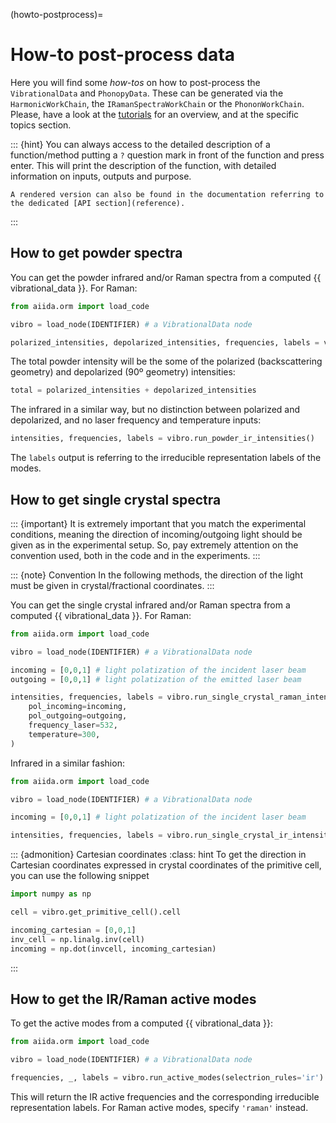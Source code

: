 (howto-postprocess)=

# How-to post-process data

Here you will find some _how-tos_ on how to post-process the `VibrationalData` and `PhonopyData`.
These can be generated via the `HarmonicWorkChain`, the `IRamanSpectraWorkChain` or the `PhononWorkChain`.
Please, have a look at the [tutorials](tutorials) for an overview, and at the specific topics section.

::: {hint}
You can always access to the detailed description of a function/method putting a `?` question mark in front
of the function and press enter. This will print the description of the function, with detailed information
on inputs, outputs and purpose.
``` {note}
A rendered version can also be found in the documentation referring to
the dedicated [API section](reference).
```
:::

## How to get powder spectra

You can get the powder infrared and/or Raman spectra from a computed {{ vibrational_data }}. For Raman:

```python
from aiida.orm import load_code

vibro = load_node(IDENTIFIER) # a VibrationalData node

polarized_intensities, depolarized_intensities, frequencies, labels = vibro.run_powder_raman_intensities(frequency_laser=532, temperature=300)
```

The total powder intensity will be the some of the polarized (backscattering geometry)
and depolarized (90º geometry) intensities:

```python
total = polarized_intensities + depolarized_intensities
```

The infrared in a similar way, but no distinction between polarized and depolarized, and no laser frequency and temperature inputs:

```python
intensities, frequencies, labels = vibro.run_powder_ir_intensities()
```

The `labels` output is referring to the irreducible representation labels of the modes.


## How to get single crystal spectra

::: {important}
It is extremely important that you match the experimental conditions, meaning the direction of
incoming/outgoing light should be given as in the experimental setup. So, pay extremely attention
on the convention used, both in the code and in the experiments.
:::

::: {note} Convention
In the following methods, the direction of the light must be given in crystal/fractional coordinates.
:::

You can get the single crystal infrared and/or Raman spectra from a computed {{ vibrational_data }}. For Raman:

```python
from aiida.orm import load_code

vibro = load_node(IDENTIFIER) # a VibrationalData node

incoming = [0,0,1] # light polatization of the incident laser beam
outgoing = [0,0,1] # light polatization of the emitted laser beam

intensities, frequencies, labels = vibro.run_single_crystal_raman_intensities(
    pol_incoming=incoming,
    pol_outgoing=outgoing,
    frequency_laser=532,
    temperature=300,
)
```

Infrared in a similar fashion:

```python
from aiida.orm import load_code

vibro = load_node(IDENTIFIER) # a VibrationalData node

incoming = [0,0,1] # light polatization of the incident laser beam

intensities, frequencies, labels = vibro.run_single_crystal_ir_intensities(pol_incoming=incoming)
```

::: {admonition} Cartesian coordinates
:class: hint
To get the direction in Cartesian coordinates expressed in crystal coordinates of the primitive cell, you can use the following
snippet
```python
import numpy as np

cell = vibro.get_primitive_cell().cell

incoming_cartesian = [0,0,1]
inv_cell = np.linalg.inv(cell)
incoming = np.dot(invcell, incoming_cartesian)
```
:::

## How to get the IR/Raman active modes

To get the active modes from a computed {{ vibrational_data }}:

```python
from aiida.orm import load_code

vibro = load_node(IDENTIFIER) # a VibrationalData node

frequencies, _, labels = vibro.run_active_modes(selectrion_rules='ir')
```

This will return the IR active frequencies and the corresponding irreducible representation labels.
For Raman active modes, specify `'raman'` instead.
